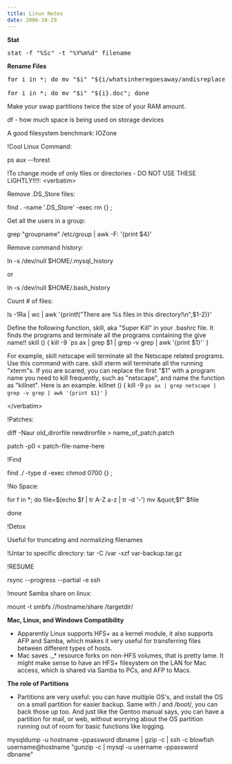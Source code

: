 ```yaml
---
title: Linux Notes
date: 2006-10-29
---
```

<p><strong>Stat</strong>

<pre>
stat -f &quot;%Sc&quot; -t &quot;%Y%m%d&quot; filename</pre></p>
<p><strong>Rename Files</strong>

<pre>
for i in *; do mv &quot;$i&quot; &quot;${i/whatsinheregoesaway/andisreplacedbythis}&quot;; done

for i in *; do mv &quot;$i&quot; &quot;${i}.doc&quot;; done</pre></p>
<p>Make your swap partitions twice the size of your RAM amount.</p>
<p>df - how much space is being used on storage devices</p>
<p>A good filesystem benchmark: IOZone</p>
<p>!Cool Linux Command:

ps aux --forest</p>
<p>!To change mode of only files or directories - DO NOT USE THESE LIGHTLY!!!!:
&lt;verbatim&gt;</p>
<p>Remove .DS_Store files:

find . -name '.DS_Store' -exec rm {} \;</p>
<p>Get all the users in a group:

grep &quot;groupname&quot; /etc/group | awk -F: '{print $4}'</p>
<p>Remove command history:

ln -s /dev/null $HOME/.mysql_history

or

ln -s /dev/null $HOME/.bash_history</p>
<p>Count # of files:

ls -1Ra | wc | awk '{printf(&quot;There are %s files in this directory!\n&quot;,$1-2)}'</p>
<p>Define the following function, skill, aka &quot;Super  Kill&quot; in your .bashrc file. It finds the programs and terminate all the programs containing the give name!!
          skill ()
          {
             kill -9 `ps ax | grep $1 | grep -v grep | awk '{print $1}'`
          }


For example, skill netscape will terminate all the  Netscape related programs. Use this command with care. skill xterm will terminate all the running &quot;xterm&quot;s.  If you are scared, you can replace the first &quot;$1&quot; with a program  name you need to kill frequently, such as &quot;netscape&quot;, and name the  function as &quot;killnet&quot;. Here is an example.
          killnet ()
          {
             kill -9 `ps ax | grep netscape | grep -v grep | awk '{print $1}'`
          }

&lt;/verbatim&gt;</p>
<p>!Patches:

diff -Naur old_dirorfile newdirorfile &gt; name_of_patch.patch

patch -p0 &lt; patch-file-name-here</p>
<p>!Find

find ./ -type d -exec chmod 0700 {} \;</p>
<p>!No Space:

for f in *; do
     file=$(echo $f | tr A-Z a-z | tr -d '-')
     mv &quot;$f&quot; $file

done</p>
<p>!Detox

Useful for truncating and normalizing filenames</p>
<p>!Untar to specific directory:
  tar -C /var -xzf var-backup.tar.gz</p>
<p>!RESUME

rsync --progress --partial -e ssh</p>
<p>!mount Samba share on linux:

mount -t smbfs //hostname/share /targetdir/</p>
<p><strong>Mac, Linux, and Windows Compatibility</strong></p>

<ul>    <li>Apparently Linux supports HFS+ as a kernel module, it also supports AFP and Samba, which makes it very useful for transferring files between different types of hosts. </li>    <li>Mac saves ._* resource forks on non-HFS volumes, that is pretty lame. It might make sense to have an HFS+ filesystem on the LAN for Mac access, which is shared via Samba to PCs, and AFP to Macs. </li></ul><p><strong>The role of Partitions</strong></p>

<ul>    <li>Partitions are very useful: you can have multiple OS's, and install the OS on a small partition for easier backup. Same with / and /boot/, you can back those up too. And just like the Gentoo manual says, you can have a partition for mail, or web, without worrying about the OS partition running out of room for basic functions like logging. </li></ul><p>mysqldump -u hostname -ppassword dbname | gzip -c | ssh -c blowfish username@hostname &quot;gunzip -c | mysql -u username -ppassword dbname&quot;</p>

